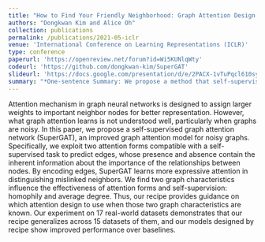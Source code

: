 ```yaml
---
title: "How to Find Your Friendly Neighborhood: Graph Attention Design with Self-Supervision"
authors: "Dongkwan Kim and Alice Oh"
collection: publications
permalink: /publications/2021-05-iclr
venue: 'International Conference on Learning Representations (ICLR)'
type: conference
paperurl: 'https://openreview.net/forum?id=Wi5KUNlqWty'
codeurl: 'https://github.com/dongkwan-kim/SuperGAT'
slideurl: 'https://docs.google.com/presentation/d/e/2PACX-1vTuPqcl610sy0RzVf5Y0PJm5Y-v_D2mtBvZeYSRxYnM6s7u6QXLAZa97_GZJifE-1lr8la91JbEs6Vz/pub?start=false&loop=false&delayms=3000&slide=id.p'
summary: "*One-sentence Summary: We propose a method that self-supervise graph attention through edges and it should be designed according to the average degree and homophily of graphs.*"
---
```


Attention mechanism in graph neural networks is designed to assign larger weights to important neighbor nodes for better representation. However, what graph attention learns is not understood well, particularly when graphs are noisy. In this paper, we propose a self-supervised graph attention network (SuperGAT), an improved graph attention model for noisy graphs. Specifically, we exploit two attention forms compatible with a self-supervised task to predict edges, whose presence and absence contain the inherent information about the importance of the relationships between nodes. By encoding edges, SuperGAT learns more expressive attention in distinguishing mislinked neighbors. We find two graph characteristics influence the effectiveness of attention forms and self-supervision: homophily and average degree. Thus, our recipe provides guidance on which attention design to use when those two graph characteristics are known. Our experiment on 17 real-world datasets demonstrates that our recipe generalizes across 15 datasets of them, and our models designed by recipe show improved performance over baselines.
